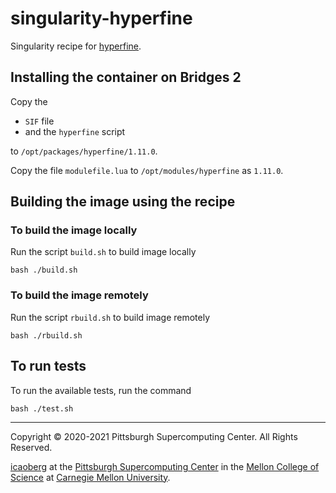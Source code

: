 # singularity-hyperfine
Singularity recipe for [hyperfine](https://github.com/sharkdp/hyperfine).

## Installing the container on Bridges 2
Copy the

* `SIF` file
* and the `hyperfine` script

to `/opt/packages/hyperfine/1.11.0`.

Copy the file `modulefile.lua` to `/opt/modules/hyperfine` as `1.11.0`.

## Building the image using the recipe

### To build the image locally
Run the script `build.sh` to build image locally

```
bash ./build.sh
````

### To build the image remotely
Run the script `rbuild.sh` to build image remotely

```
bash ./rbuild.sh
```

## To run tests
To run the available tests, run the command

```
bash ./test.sh
```

---
Copyright © 2020-2021 Pittsburgh Supercomputing Center. All Rights Reserved.

[icaoberg](http://www.andrew.cmu.edu/~icaoberg) at the [Pittsburgh Supercomputing Center](http://www.psc.edu) in the [Mellon College of Science](https://www.cmu.edu/mcs/) at [Carnegie Mellon University](http://www.cmu.edu).
